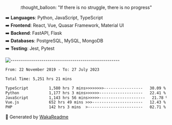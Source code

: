 <p align="center"> 
  :thought_balloon: "If there is no struggle, there is no progress"
</p>

<p align="left">
  ➡️ <strong>Languages</strong>: Python, JavaScript, TypeScript<br>
  ➡️ <strong>Frontend</strong>: React, Vue, Quasar Framework, Material UI<br>
  ➡️ <strong>Backend</strong>: FastAPI, Flask<br>
  ➡️ <strong>Databases</strong>: PostgreSQL, MySQL, MongoDB<br>
  ➡️ <strong>Testing</strong>: Jest, Pytest<br>
</p>

![-----------------------------------------------------](https://raw.githubusercontent.com/andreasbm/readme/master/assets/lines/vintage.png)

<!--START_SECTION:waka-->

```txt
From: 22 November 2019 - To: 27 July 2023

Total Time: 5,251 hrs 21 mins

TypeScript         1,580 hrs 7 mins>>>>>>>>-----------------   30.09 %
Python             1,177 hrs 3 mins>>>>>>-------------------   22.41 %
JavaScript         1,143 hrs 56 mins>>>>>--------------------   21.78 %
Vue.js             652 hrs 49 mins >>>----------------------   12.43 %
PHP                142 hrs 3 mins  >------------------------   02.71 %
```

<!--END_SECTION:waka-->


🚀 Generated by [WakaReadme](https://github.com/athul/waka-readme)
